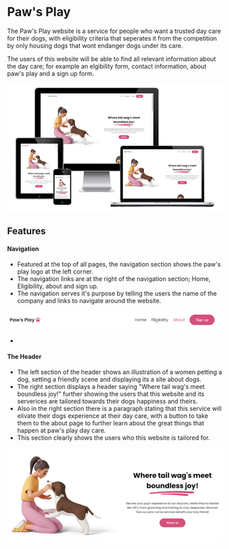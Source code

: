 # Paw's Play

The Paw's Play website is a service for people who want a trusted day care for their dogs, with eligibility criteria that seperates it from the competition by only housing dogs that wont endanger dogs under its care.

The users of this website will be able to find all relevant information about the day care; for example an elgibility form, contact information, about paw's play and a sign up form.

![Responsive Site](assets/images/responsive-site.png)

## Features

#### Navigation

- Featured at the top of all pages, the navigation section shows the paw's play logo at the left corner.
- The navigation links are at the right of the navigation section; Home, Eligibility, about and sign up.
- The navigation serves it's purpose by telling the users the name of the company and links to navigate around the website.

![Paws play navigation](assets/images/paw's-play-navigation.PNG)

-

#### The Header

- The left section of the header shows an illustration of a women petting a dog, setting a friendly scene and displaying its a site about dogs.
- The right section displays a header saying "Where tail wag's meet boundless joy!" further showing the users that this website and its serverices are tailored towards their dogs happiness and theirs.
- Also in the right section there is a paragraph stating that this service will elivate their dogs experience at their day care, with a button to take them to the about page to further learn about the great things that happen at paw's play day care.
- This section clearly shows the users who this website is tailored for.

![Paws play header](assets/images/pawsplay-header.PNG)
